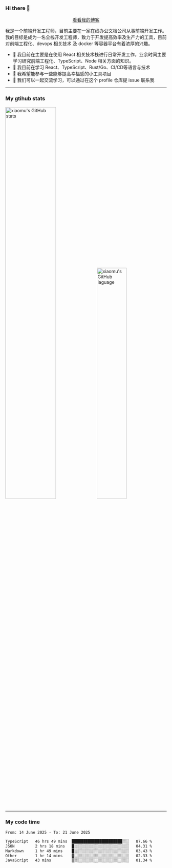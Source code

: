 ### Hi there 👋

<p align="center">
  <a href="https://blog.realjacket.fun">看看我的博客</a>
</p>

我是一个前端开发工程师，目前主要在一家在线办公文档公司从事前端开发工作。我的目标是成为一名全栈开发工程师，致力于开发提高效率及生产力的工具，目前对前端工程化、devops 相关技术 及 docker 等容器平台有着浓厚的兴趣。

- 🔭 我目前在主要是在使用 React 相关技术栈进行日常开发工作，业余时间主要学习研究前端工程化、TypeScript、Node 相关方面的知识。
- 🌱 我目前在学习 React、TypeScript、Rust/Go、CI/CD等语言与技术
- 👯 我希望能参与一些能够提高幸福感的小工具项目
- 💬 我们可以一起交流学习，可以通过在这个 profile 仓库提 issue 联系我

***

### My gtihub stats

<a><img src="https://github-readme-stats-git-masterrstaa-rickstaa.vercel.app/api?username=real-jacket&&show_icons=true" title="xiaomu's GitHub stats" alt="xiaomu's GitHub stats" style="width:56%;"/></a>
<a><img src="https://github-readme-stats-git-masterrstaa-rickstaa.vercel.app/api/top-langs/?username=real-jacket&layout=compact" title="xiaomu's GitHub laguage" alt="xiaomu's GitHub laguage" style="width:43%;"/><a/>

***

### My code time

<!--START_SECTION:waka-->

```txt
From: 14 June 2025 - To: 21 June 2025

TypeScript   46 hrs 49 mins  ██████████████████████░░░   87.66 %
JSON         2 hrs 18 mins   █░░░░░░░░░░░░░░░░░░░░░░░░   04.31 %
Markdown     1 hr 49 mins    █░░░░░░░░░░░░░░░░░░░░░░░░   03.43 %
Other        1 hr 14 mins    ▓░░░░░░░░░░░░░░░░░░░░░░░░   02.33 %
JavaScript   43 mins         ▒░░░░░░░░░░░░░░░░░░░░░░░░   01.34 %
```

<!--END_SECTION:waka-->
